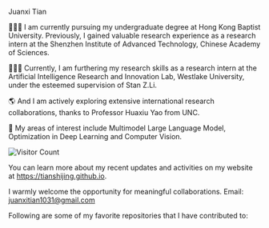 Juanxi Tian

🙋🏻‍♂️ I am currently pursuing my undergraduate degree at Hong Kong Baptist University. Previously, I gained valuable research experience as a research intern at the Shenzhen Institute of Advanced Technology, Chinese Academy of Sciences. 

🧑🏻‍💻 Currently, I am furthering my research skills as a research intern at the Artificial Intelligence Research and Innovation Lab, Westlake University, under the esteemed supervision of Stan Z.Li.

🌎 And I am actively exploring extensive international research collaborations, thanks to Professor Huaxiu Yao from UNC.

🧠 My areas of interest include Multimodel Large Language Model, Optimization in Deep Learning and Computer Vision.

![Visitor Count](https://profile-counter.glitch.me/tianshijing/count.svg)

You can learn more about my recent updates and activities on my website at https://tianshijing.github.io.

I warmly welcome the opportunity for meaningful collaborations. Email: juanxitian1031@gmail.com

Following are some of my favorite repositories that I have contributed to:


